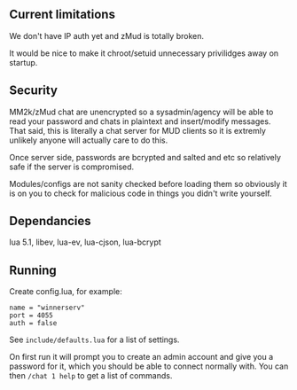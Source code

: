 Current limitations
-------------------

We don't have IP auth yet and zMud is totally broken.

It would be nice to make it chroot/setuid unnecessary privilidges away
on startup.


Security
--------

MM2k/zMud chat are unencrypted so a sysadmin/agency will be able to read
your password and chats in plaintext and insert/modify messages. That
said, this is literally a chat server for MUD clients so it is extremly
unlikely anyone will actually care to do this.

Once server side, passwords are bcrypted and salted and etc so
relatively safe if the server is compromised.

Modules/configs are not sanity checked before loading them so obviously
it is on you to check for malicious code in things you didn't write
yourself.


Dependancies
------------

lua 5.1, libev, lua-ev, lua-cjson, lua-bcrypt


Running
-------

Create config.lua, for example:

	name = "winnerserv"
	port = 4055
	auth = false

See `include/defaults.lua` for a list of settings.

On first run it will prompt you to create an admin account and give you
a password for it, which you should be able to connect normally with.
You can then `/chat 1 help` to get a list of commands.
